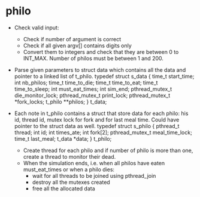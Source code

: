 # philo
- Check valid input:
  - Check if number of argument is correct
  - Check if all given argv[] contains digits only
  - Convert them to integers and check that they are between 0 to INT_MAX. Number of philos must be between 1 and 200.
- Parse given parameters to struct data which contains all the data and pointer to a linked list of t_philo. 
  typedef struct s_data
  {
    time_t			start_time;
    int	        nb_philos;
    time_t			time_to_die;
    time_t			time_to_eat;
    time_t			time_to_sleep;
    int				  must_eat_times;
    int			    sim_end;
    pthread_mutex_t	die_monitor_lock;
    pthread_mutex_t	print_lock;
    pthread_mutex_t	*fork_locks;
    t_philo			**philos;
  }	t_data;
- Each note in t_philo contains a struct that store data for each philo: his id, thread id, mutex lock for fork and for last meal time. Could have pointer to the struct data as well.
  typedef struct s_philo
  {
    pthread_t			thread;
    int		        id;
    int		        times_ate;
    int		        fork[2];
    pthread_mutex_t		meal_time_lock;
    time_t				last_meal;
    t_data				*data;
  }	t_philo;
  
  - Create thread for each philo and if number of philo is more than one, create a thread to monitor their dead.
  - When the simulation ends, i.e. when all philos have eaten must_eat_times or when a philo dies:
     - wait for all threads to be joined using pthread_join
     - destroy all the mutexes created 
     - free all the allocated data
